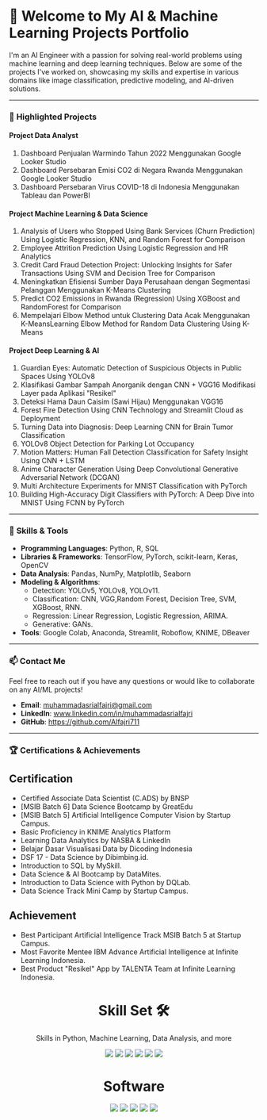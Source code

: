 # 👋 **Welcome to My AI & Machine Learning Projects Portfolio**

I'm an AI Engineer with a passion for solving real-world problems using machine learning and deep learning techniques. Below are some of the projects I've worked on, showcasing my skills and expertise in various domains like image classification, predictive modeling, and AI-driven solutions.

---

### 🚀 **Highlighted Projects**

#### Project Data Analyst
1. Dashboard Penjualan Warmindo Tahun 2022 Menggunakan Google Looker Studio
2. Dashboard Persebaran Emisi CO2 di Negara Rwanda Menggunakan Google Looker Studio
3. Dashboard Persebaran Virus COVID-18 di Indonesia Menggunakan Tableau dan PowerBI

#### Project Machine Learning & Data Science
1. Analysis of Users who Stopped Using Bank Services (Churn Prediction) Using Logistic Regression, KNN, and Random Forest for Comparison
2. Employee Attrition Prediction Using Logistic Regression and HR Analytics
3. Credit Card Fraud Detection Project: Unlocking Insights for Safer Transactions Using SVM and Decision Tree for Comparison
4. Meningkatkan Efisiensi Sumber Daya Perusahaan dengan Segmentasi Pelanggan Menggunakan K-Means Clustering
5. Predict CO2 Emissions in Rwanda (Regression) Using XGBoost and RandomForest for Comparison
6. Mempelajari Elbow Method untuk Clustering Data Acak Menggunakan K-MeansLearning Elbow Method for Random Data Clustering Using K-Means

#### Project Deep Learning & AI 
1. Guardian Eyes: Automatic Detection of Suspicious Objects in Public Spaces Using YOLOv8
2. Klasifikasi Gambar Sampah Anorganik dengan CNN + VGG16 Modifikasi Layer pada Aplikasi "Resikel"
3. Deteksi Hama Daun Caisim (Sawi Hijau) Menggunakan VGG16
4. Forest Fire Detection Using CNN Technology and Streamlit Cloud as Deployment
5. Turning Data into Diagnosis: Deep Learning CNN for Brain Tumor Classification
6. YOLOv8 Object Detection for Parking Lot Occupancy
7. Motion Matters: Human Fall Detection Classification for Safety Insight Using CNN + LSTM
8. Anime Character Generation Using Deep Convolutional Generative Adversarial Network (DCGAN)
9. Multi Architecture Experiments for MNIST Classification with PyTorch
10. Building High-Accuracy Digit Classifiers with PyTorch: A Deep Dive into MNIST Using FCNN by PyTorch

---

### 🌟 **Skills & Tools**

- **Programming Languages**: Python, R, SQL
- **Libraries & Frameworks**: TensorFlow, PyTorch, scikit-learn, Keras, OpenCV
- **Data Analysis**: Pandas, NumPy, Matplotlib, Seaborn
- **Modeling & Algorithms**:
  - Detection: YOLOv5, YOLOv8, YOLOv11.
  - Classification: CNN, VGG,Random Forest, Decision Tree, SVM, XGBoost, RNN.
  - Regression: Linear Regression, Logistic Regression, ARIMA.
  - Generative: GANs.
- **Tools**: Google Colab, Anaconda, Streamlit, Roboflow, KNIME, DBeaver

---

### 📫 **Contact Me**
Feel free to reach out if you have any questions or would like to collaborate on any AI/ML projects!

- **Email**: muhammadasrialfajri@gmail.com
- **LinkedIn**: www.linkedin.com/in/muhammadasrialfajri
- **GitHub**: https://github.com/Alfajri711

---

### 🏆 **Certifications & Achievements**
## Certification
- Certified Associate Data Scientist (C.ADS) by BNSP 
- [MSIB Batch 6] Data Science Bootcamp by GreatEdu 
- [MSIB Batch 5] Artificial Intelligence Computer Vision by Startup Campus. 
- Basic Proficiency in KNIME Analytics Platform
- Learning Data Analytics by NASBA & LinkedIn
- Belajar Dasar Visualisasi Data by Dicoding Indonesia 
- DSF 17 - Data Science by Dibimbing.id. 
- Introduction to SQL by MySkill. 
- Data Science & AI Bootcamp by DataMites. 
- Introduction to Data Science with Python by DQLab. 
- Data Science Track Mini Camp by Startup Campus. 

## Achievement
- Best Participant Artificial Intelligence Track MSIB Batch 5 at Startup Campus.
- Most Favorite Mentee IBM Advance Artificial Intelligence at Infinite Learning Indonesia.
- Best Product "Resikel" App by TALENTA Team at Infinite Learning Indonesia.

<h1 align="center"> Skill Set 🛠</h1>
<p align="center"> Skills in Python, Machine Learning, Data Analysis, and more</p>

<div align="center">

<img src="https://img.shields.io/badge/Python-3670A0?style=for-the-badge&logo=python&logoColor=ffdd54">
<img src="https://img.shields.io/badge/Machine%20Learning-0696D7?style=for-the-badge&logo=tensorflow&logoColor=white">
<img src="https://img.shields.io/badge/Data%20Analysis%20and%20Statistics-4A90E2?style=for-the-badge&logo=scipy&logoColor=white">
<img src="https://img.shields.io/badge/Data%20Visualization-6AB7FF?style=for-the-badge&logo=tableau&logoColor=white">
<img src="https://img.shields.io/badge/SQL-4479A1?style=for-the-badge&logo=mysql&logoColor=white">
<img src="https://img.shields.io/badge/Microsoft%20Office-D83B01?style=for-the-badge&logo=microsoftoffice&logoColor=white">

</div>

<h1 align="center"> Software </h1>

<div align="center">

<img src="https://img.shields.io/badge/Google%20Colab-F9AB00?style=for-the-badge&logo=googlecolab&logoColor=white">
<img src="https://img.shields.io/badge/DBeaver%20(MySQL)-372923?style=for-the-badge&logo=dbeaver&logoColor=white">
<img src="https://img.shields.io/badge/Google%20Looker%20Studio-4285F4?style=for-the-badge&logo=googleanalytics&logoColor=white">
<img src="https://img.shields.io/badge/KNIME-FDDA0D?style=for-the-badge&logo=knime&logoColor=black">
<img src="https://img.shields.io/badge/Streamlit-FF4B4B?style=for-the-badge&logo=streamlit&logoColor=white">

</div>
